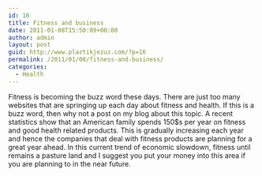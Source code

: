 ```yaml
---
id: 16
title: Fitness and business
date: 2011-01-08T15:50:09+00:00
author: admin
layout: post
guid: http://www.plaztikjezuz.com/?p=16
permalink: /2011/01/08/fitness-and-business/
categories:
  - Health
---
```

Fitness is becoming the buzz word these days. There are just too many websites that are springing up each day about fitness and health. If this is a buzz word, then why not a post on my blog about this topic. A recent statistics show that an American family spends 150$s per year on fitness and good health related products. This is gradually increasing each year and hence the companies that deal with fitness products are planning for a great year ahead. In this current trend of economic slowdown, fitness until remains a pasture land and I suggest you put your money into this area if you are planning to in the near future.